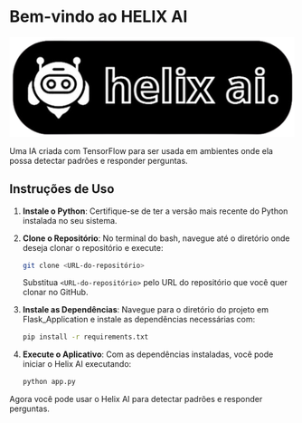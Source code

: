 # Bem-vindo ao HELIX AI

![Helix AI](Flask_Application/static/images/image1.png)

Uma IA criada com TensorFlow para ser usada em ambientes onde ela possa detectar padrões e responder perguntas.

## Instruções de Uso

1. **Instale o Python**: Certifique-se de ter a versão mais recente do Python instalada no seu sistema.

2. **Clone o Repositório**: No terminal do bash, navegue até o diretório onde deseja clonar o repositório e execute:

    ```bash
    git clone <URL-do-repositório>
    ```

    Substitua `<URL-do-repositório>` pelo URL do repositório que você quer clonar no GitHub.

3. **Instale as Dependências**: Navegue para o diretório do projeto em Flask_Application e instale as dependências necessárias com:

    ```bash
    pip install -r requirements.txt
    ```

4. **Execute o Aplicativo**: Com as dependências instaladas, você pode iniciar o Helix AI executando:

    ```bash
    python app.py
    ```

Agora você pode usar o Helix AI para detectar padrões e responder perguntas.